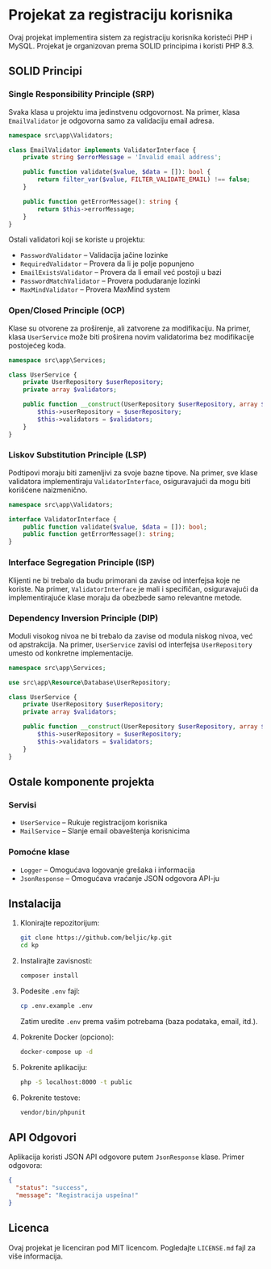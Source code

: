 # Projekat za registraciju korisnika

Ovaj projekat implementira sistem za registraciju korisnika koristeći PHP i MySQL. Projekat je organizovan prema SOLID principima i koristi PHP 8.3.

## SOLID Principi

### Single Responsibility Principle (SRP)
Svaka klasa u projektu ima jedinstvenu odgovornost. Na primer, klasa `EmailValidator` je odgovorna samo za validaciju email adresa.

```php
namespace src\app\Validators;

class EmailValidator implements ValidatorInterface {
    private string $errorMessage = 'Invalid email address';

    public function validate($value, $data = []): bool {
        return filter_var($value, FILTER_VALIDATE_EMAIL) !== false;
    }

    public function getErrorMessage(): string {
        return $this->errorMessage;
    }
}
```

Ostali validatori koji se koriste u projektu:
- `PasswordValidator` – Validacija jačine lozinke
- `RequiredValidator` – Provera da li je polje popunjeno
- `EmailExistsValidator` – Provera da li email već postoji u bazi
- `PasswordMatchValidator` – Provera podudaranje lozinki
- `MaxMindValidator` – Provera MaxMind system

### Open/Closed Principle (OCP)
Klase su otvorene za proširenje, ali zatvorene za modifikaciju. Na primer, klasa `UserService` može biti proširena novim validatorima bez modifikacije postojećeg koda.

```php
namespace src\app\Services;

class UserService {
    private UserRepository $userRepository;
    private array $validators;

    public function __construct(UserRepository $userRepository, array $validators) {
        $this->userRepository = $userRepository;
        $this->validators = $validators;
    }
}
```

### Liskov Substitution Principle (LSP)
Podtipovi moraju biti zamenljivi za svoje bazne tipove. Na primer, sve klase validatora implementiraju `ValidatorInterface`, osiguravajući da mogu biti korišćene naizmenično.

```php
namespace src\app\Validators;

interface ValidatorInterface {
    public function validate($value, $data = []): bool;
    public function getErrorMessage(): string;
}
```

### Interface Segregation Principle (ISP)
Klijenti ne bi trebalo da budu primorani da zavise od interfejsa koje ne koriste. Na primer, `ValidatorInterface` je mali i specifičan, osiguravajući da implementirajuće klase moraju da obezbede samo relevantne metode.

### Dependency Inversion Principle (DIP)
Moduli visokog nivoa ne bi trebalo da zavise od modula niskog nivoa, već od apstrakcija. Na primer, `UserService` zavisi od interfejsa `UserRepository` umesto od konkretne implementacije.

```php
namespace src\app\Services;

use src\app\Resource\Database\UserRepository;

class UserService {
    private UserRepository $userRepository;
    private array $validators;

    public function __construct(UserRepository $userRepository, array $validators) {
        $this->userRepository = $userRepository;
        $this->validators = $validators;
    }
}
```

## Ostale komponente projekta

### Servisi
- `UserService` – Rukuje registracijom korisnika
- `MailService` – Slanje email obaveštenja korisnicima

### Pomoćne klase
- `Logger` – Omogućava logovanje grešaka i informacija
- `JsonResponse` – Omogućava vraćanje JSON odgovora API-ju

## Instalacija

1. Klonirajte repozitorijum:
   ```sh
   git clone https://github.com/beljic/kp.git
   cd kp
   ```

2. Instalirajte zavisnosti:
   ```sh
   composer install
   ```

3. Podesite `.env` fajl:
   ```sh
   cp .env.example .env
   ```
   Zatim uredite `.env` prema vašim potrebama (baza podataka, email, itd.).

4. Pokrenite Docker (opciono):
   ```sh
   docker-compose up -d
   ```

5. Pokrenite aplikaciju:
   ```sh
   php -S localhost:8000 -t public
   ```

6. Pokrenite testove:
   ```sh
   vendor/bin/phpunit
   ```

## API Odgovori

Aplikacija koristi JSON API odgovore putem `JsonResponse` klase. Primer odgovora:

```json
{
  "status": "success",
  "message": "Registracija uspešna!"
}
```

## Licenca

Ovaj projekat je licenciran pod MIT licencom. Pogledajte `LICENSE.md` fajl za više informacija.

